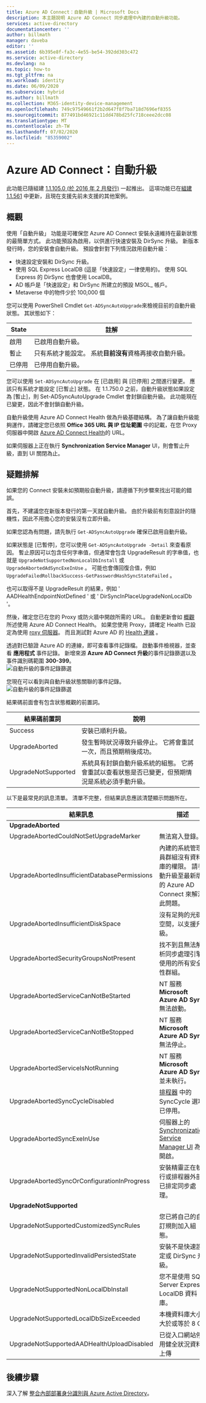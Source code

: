 ```yaml
---
title: Azure AD Connect：自動升級 | Microsoft Docs
description: 本主題說明 Azure AD Connect 同步處理中內建的自動升級功能。
services: active-directory
documentationcenter: ''
author: billmath
manager: daveba
editor: ''
ms.assetid: 6b395e8f-fa3c-4e55-be54-392dd303c472
ms.service: active-directory
ms.devlang: na
ms.topic: how-to
ms.tgt_pltfrm: na
ms.workload: identity
ms.date: 06/09/2020
ms.subservice: hybrid
ms.author: billmath
ms.collection: M365-identity-device-management
ms.openlocfilehash: 749c97549661f2b2d647f8f7ba718d7696ef8355
ms.sourcegitcommit: 877491bd46921c11dd478bd25fc718ceee2dcc08
ms.translationtype: MT
ms.contentlocale: zh-TW
ms.lasthandoff: 07/02/2020
ms.locfileid: "85359002"
---
```

# <a name="azure-ad-connect-automatic-upgrade"></a>Azure AD Connect：自動升級
此功能已隨組建 [1.1.105.0 (於 2016 年 2 月發行)](reference-connect-version-history.md#111050) 一起推出。  這項功能已在[組建 1.1.561](reference-connect-version-history.md#115610) 中更新，且現在支援先前未支援的其他案例。

## <a name="overview"></a>概觀
使用「自動升級」  功能是可確保您 Azure AD Connect 安裝永遠維持在最新狀態的最簡單方式。 此功能預設為啟用，以供進行快速安裝及 DirSync 升級。 新版本發行時，您的安裝會自動升級。
預設會針對下列情況啟用自動升級：

* 快速設定安裝和 DirSync 升級。
* 使用 SQL Express LocalDB (這是「快速設定」一律使用的)。 使用 SQL Express 的 DirSync 也會使用 LocalDB。
* AD 帳戶是「快速設定」和 DirSync 所建立的預設 MSOL_ 帳戶。
* Metaverse 中的物件少於 100,000 個

您可以使用 PowerShell Cmdlet `Get-ADSyncAutoUpgrade`來檢視目前的自動升級狀態。 其狀態如下：

| State | 註解 |
| --- | --- |
| 啟用 |已啟用自動升級。 |
| 暫止 |只有系統才能設定。 系統**目前沒有**資格再接收自動升級。 |
| 已停用 |已停用自動升級。 |

您可以使用 `Set-ADSyncAutoUpgrade` 在 [已啟用] 與 [已停用] 之間進行變更。 應該只有系統才能設定 [已暫止] 狀態。  在 1.1.750.0 之前，自動升級狀態如果設定為 [暫止]，則 Set-ADSyncAutoUpgrade Cmdlet 會封鎖自動升級。 此功能現在已變更，因此不會封鎖自動升級。

自動升級使用 Azure AD Connect Health 做為升級基礎結構。 為了讓自動升級能夠運作，請確定您已依照 **Office 365 URL 與 IP 位址範圍** 中的記載，在您 Proxy 伺服器中開啟 [Azure AD Connect Health](https://support.office.com/article/Office-365-URLs-and-IP-address-ranges-8548a211-3fe7-47cb-abb1-355ea5aa88a2)的 URL。


如果伺服器上正在執行 **Synchronization Service Manager** UI，則會暫止升級，直到 UI 關閉為止。

## <a name="troubleshooting"></a>疑難排解
如果您的 Connect 安裝未如預期般自動升級，請遵循下列步驟來找出可能的錯誤。

首先，不建議您在新版本發行的第一天就自動升級。 由於升級前有刻意設計的隨機性，因此不用擔心您的安裝沒有立即升級。

如果您認為有問題，請先執行 `Get-ADSyncAutoUpgrade` 確保已啟用自動升級。

如果狀態是 [已暫停]，您可以使用 `Get-ADSyncAutoUpgrade -Detail` 來查看原因。  暫止原因可以包含任何字串值，但通常會包含 UpgradeResult 的字串值，也就是 `UpgradeNotSupportedNonLocalDbInstall` 或 `UpgradeAbortedAdSyncExeInUse` 。  可能也會傳回復合值，例如 `UpgradeFailedRollbackSuccess-GetPasswordHashSyncStateFailed` 。

也可以取得不是 UpgradeResult 的結果，例如 ' AADHealthEndpointNotDefined ' 或 ' DirSyncInPlaceUpgradeNonLocalDb '。

然後，確定您已在您的 Proxy 或防火牆中開啟所需的 URL。 自動更新會如 [概觀](#overview)所述使用 Azure AD Connect Health。 如果您使用 Proxy，請確定 Health 已設定為使用 [roxy 伺服器](how-to-connect-health-agent-install.md#configure-azure-ad-connect-health-agents-to-use-http-proxy)。 而且測試對 Azure AD 的 [Health 連線](how-to-connect-health-agent-install.md#test-connectivity-to-azure-ad-connect-health-service) 。

透過對已驗證 Azure AD 的連線，即可查看事件記錄檔。 啟動事件檢視器，並查看 **應用程式** 事件記錄。 新增來源 **Azure AD Connect 升級**的事件記錄篩選以及事件識別碼範圍 **300-399**。  
![自動升級的事件記錄篩選](./media/how-to-connect-install-automatic-upgrade/eventlogfilter.png)  

您現在可以看到與自動升級狀態關聯的事件記錄。  
![自動升級的事件記錄篩選](./media/how-to-connect-install-automatic-upgrade/eventlogresult.png)  

結果碼前面會有包含狀態概觀的前置詞。

| 結果碼前置詞 | 說明 |
| --- | --- |
| Success |安裝已順利升級。 |
| UpgradeAborted |發生暫時狀況導致升級停止。 它將會重試一次，而且預期稍後成功。 |
| UpgradeNotSupported |系統具有封鎖自動升級系統的組態。 它將會重試以查看狀態是否已變更，但預期情況是系統必須手動升級。 |

以下是最常見的訊息清單。 清單不完整，但結果訊息應該清楚顯示問題所在。

| 結果訊息 | 描述 |
| --- | --- |
| **UpgradeAborted** | |
| UpgradeAbortedCouldNotSetUpgradeMarker |無法寫入登錄。 |
| UpgradeAbortedInsufficientDatabasePermissions |內建的系統管理員群組沒有資料庫的權限。 請手動升級至最新版的 Azure AD Connect 來解決此問題。 |
| UpgradeAbortedInsufficientDiskSpace |沒有足夠的光碟空間，以支援升級。 |
| UpgradeAbortedSecurityGroupsNotPresent |找不到且無法解析同步處理引擎使用的所有安全性群組。 |
| UpgradeAbortedServiceCanNotBeStarted |NT 服務 **Microsoft Azure AD Sync** 無法啟動。 |
| UpgradeAbortedServiceCanNotBeStopped |NT 服務 **Microsoft Azure AD Sync** 無法停止。 |
| UpgradeAbortedServiceIsNotRunning |NT 服務 **Microsoft Azure AD Sync** 並未執行。 |
| UpgradeAbortedSyncCycleDisabled |[排程器](how-to-connect-sync-feature-scheduler.md) 中的 SyncCycle 選項已停用。 |
| UpgradeAbortedSyncExeInUse |伺服器上的 [Synchronization Service Manager UI](how-to-connect-sync-service-manager-ui.md) 為開啟。 |
| UpgradeAbortedSyncOrConfigurationInProgress |安裝精靈正在執行或排程器外部已排定同步處理。 |
| **UpgradeNotSupported** | |
| UpgradeNotSupportedCustomizedSyncRules |您已將自己的自訂規則加入組態。 |
| UpgradeNotSupportedInvalidPersistedState |安裝不是快速設定或 DirSync 升級。 |
| UpgradeNotSupportedNonLocalDbInstall |您不是使用 SQL Server Express LocalDB 資料庫。 |
|UpgradeNotSupportedLocalDbSizeExceeded|本機資料庫大小大於或等於 8 GB|
|UpgradeNotSupportedAADHealthUploadDisabled|已從入口網站停用健全狀況資料上傳|

## <a name="next-steps"></a>後續步驟
深入了解 [整合內部部署身分識別與 Azure Active Directory](whatis-hybrid-identity.md)。
